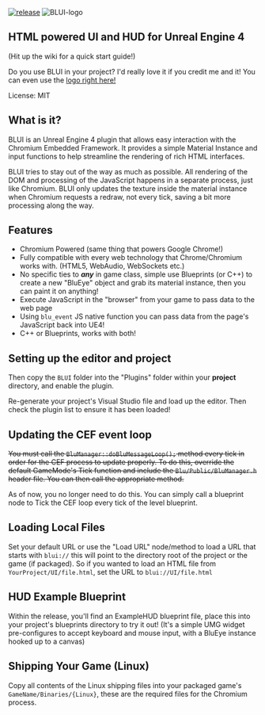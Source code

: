 [![release](https://img.shields.io/github/release/AaronShea/BLUI.svg?style=flat-square)](https://github.com/AaronShea/BLUI/releases)
![BLUI-logo](https://cloud.githubusercontent.com/assets/1334174/5969395/201a1202-a7f1-11e4-98a4-12bc6793f830.png)

## HTML powered UI and HUD for Unreal Engine 4
(Hit up the wiki for a quick start guide!)

Do you use BLUI in your project? I'd really love it if you credit me and it! You can even use the [logo right here!](https://res.cloudinary.com/aaronshea/image/upload/v1423576170/BLUI-Transparent_eu582n.png)

License: MIT

What is it?
---------------------------------------
BLUI is an Unreal Engine 4 plugin that allows easy interaction with the Chromium Embedded Framework. It provides a simple Material Instance and input functions to help streamline the rendering of rich HTML interfaces.

BLUI tries to stay out of the way as much as possible. All rendering of the DOM and processing of the JavaScript happens in a separate process, just like Chromium. BLUI only updates the texture inside the material instance when Chromium requests a redraw, not every tick, saving a bit more processing along the way.

Features
---------------------------------------
+ Chromium Powered (same thing that powers Google Chrome!)
+ Fully compatible with every web technology that Chrome/Chromium works with. (HTML5, WebAudio, WebSockets etc.)
+ No specific ties to ***any*** in game class, simple use Blueprints (or C++) to create a new "BluEye" object and grab its material instance, then you can paint it on anything!
+ Execute JavaScript in the "browser" from your game to pass data to the web page
+ Using `blu_event` JS native function you can pass data from the page's JavaScript back into UE4!
+ C++ or Blueprints, works with both!

Setting up the editor and project
---------------------------------------
Then copy the `BLUI` folder into the "Plugins" folder within your **project** directory, and enable the plugin.

Re-generate your project's Visual Studio file and load up the editor. Then check the plugin list to ensure it has been loaded!

Updating the CEF event loop
---------------------------------------
~~You must call the `BluManager::doBluMessageLoop();` method every tick in order for the CEF process to update properly. To do this, override the default GameMode's Tick function and include the `Blu/Public/BluManager.h` header file. You can then call the appropriate method.~~

As of now, you no longer need to do this. You can simply call a blueprint node to Tick the CEF loop every tick of the level blueprint.


Loading Local Files
---------------------------------------
Set your default URL or use the "Load URL" node/method to load a URL that starts with `blui://` this will point to the directory root of the project or the game (if packaged). So if you wanted to load an HTML file from `YourProject/UI/file.html`, set the URL to `blui://UI/file.html`


HUD Example Blueprint
---------------------------------------
Within the release, you'll find an ExampleHUD blueprint file, place this into your project's blueprints directory to try it out! (It's a simple UMG widget pre-configures to accept keyboard and mouse input, with a BluEye instance hooked up to a canvas)


Shipping Your Game (Linux)
---------------------------------------
Copy all contents of the Linux shipping files into your packaged game's `GameName/Binaries/{Linux}`, these are the required files for the Chromium process.

